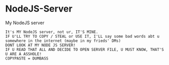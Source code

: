 # NodeJS-Server
My NodeJS server

    It's MY NodeJS server, not ur, IT'S MINE. 
    IF U'LL TRY TO COPY / STEAL or USE IT, I'LL say some bad words abt u somewhere in the internet (maybe in my frieds' DMs)
    DONT LOOK AT MY NODE JS SERVER!
    IF U READ THAT ALL AND DECIDE TO OPEN SERVER FILE, U MUST KNOW, THAT'S U ARE A ASSHOLE!
    COPYPASTE = DUMBASS